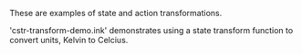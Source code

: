 These are examples of state and action transformations.

'cstr-transform-demo.ink' demonstrates using a state transform function to convert units, Kelvin to Celcius.
